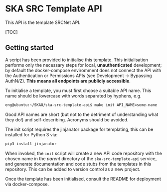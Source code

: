 # SKA SRC Template API

This API is the template SRCNet API.

[TOC]

## Getting started

A script has been provided to initialise this template. This initialisation performs only the necessary steps for
local, **unauthenticated** development; by default the docker-compose enviromment does not connect the API with the
Authentication or Permissions APIs (see Development -> Bypassing AuthN/Z). **This means all endpoints are publicly 
accessible**.

To initialise a template, you must first choose a suitable API name. This name should be lowercase with words separated
by hyphens, e.g.

```bash
eng@ubuntu:~/SKAO/ska-src-template-api$ make init API_NAME=some-name
```

Good API names are short (but not to the detriment of understanding what they do!) and self-describing. Acronyms should
be avoided.

The init script requires the jinjanator package for templating, this can be installed for Python 3 via:
```bash
pip3 install jinjanator
```

When invoked, the `init` script will create a new API code repository with the chosen name in the *parent*
directory of the `ska-src-template-api` service, and generate documentation and code stubs from the templates
in this repository. This can be added to version control as a new project.

Once the template has been initialised, consult the README for deployment via docker-compose.